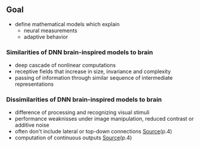 
## Goal
- define mathematical models which explain 
	- neural measurements
	- adaptive behavior

### Similarities of DNN brain-inspired models to brain
- deep cascade of nonlinear computations
- receptive fields that increase in size, invariance and complexity
- passing of information through similar sequence of intermediate representations

### Dissimilarities of DNN brain-inspired models to brain
- difference of processing and recognizing visual stimuli
- performance weaknisses under image manipulation, reduced contrast or additive noise
- often don't include lateral or top-down connections [Source](https://www.researchgate.net/publication/363402954_The_neuroconnectionist_research_programme)(p.4)
- computation of continuous outputs [Source](https://www.researchgate.net/publication/363402954_The_neuroconnectionist_research_programme)(p.4)




